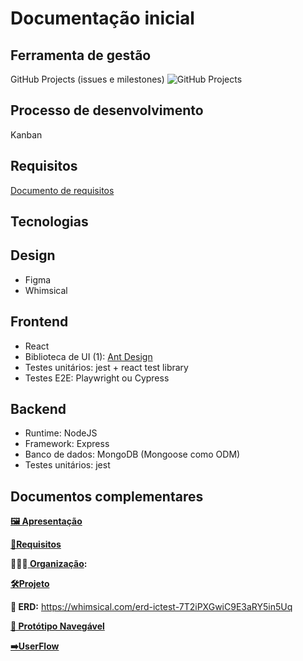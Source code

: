 # Documentação inicial

## Ferramenta de gestão
GitHub Projects (issues e milestones)
![GitHub Projects](https://user-images.githubusercontent.com/15656022/228065824-c3fe179f-7345-41d4-bb5b-040fd859ceb0.png)

## Processo de desenvolvimento
Kanban

## Requisitos
[Documento de requisitos](https://docs.google.com/spreadsheets/d/1_8DkqfZRIkV0UVfI4jnyzxO-GWy2yUjhO6l257PduEU/edit#gid=0)

## Tecnologias

## Design
- Figma
- Whimsical

## Frontend
- React
- Biblioteca de UI (1): [Ant Design](https://ant.design/components/overview/)
- Testes unitários: jest + react test library
- Testes E2E: Playwright ou Cypress

## Backend
- Runtime: NodeJS
- Framework: Express
- Banco de dados: MongoDB (Mongoose como ODM)
- Testes unitários: jest

## Documentos complementares

**[🖼️ Apresentação](https://docs.google.com/presentation/d/1up1pNUc-lEF3kwGWe2mHribKED30_BXIN3M7yvZcyCs/edit?usp=sharing)**

**[📝Requisitos](https://docs.google.com/spreadsheets/d/1_8DkqfZRIkV0UVfI4jnyzxO-GWy2yUjhO6l257PduEU/edit#gid=0)**

**👩[🏽‍💻 Organização](https://github.com/ictestufba):**

**[🛠️Projeto](https://github.com/orgs/ictestufba/projects/1)**

**🔀 ERD:**
https://whimsical.com/erd-ictest-7T2iPXGwiC9E3aRY5in5Uq

**[🎨 Protótipo Navegável](https://www.figma.com/proto/eRpAMntIiMcvAIUacHEoez/ictestufba?node-id=57-16051&scaling=min-zoom&page-id=1%3A2&starting-point-node-id=57%3A16051)**

**[➡️UserFlow](https://whimsical.com/userflow-ictest-XxSCN4xxVWwnpLDXXVJY7F)**

